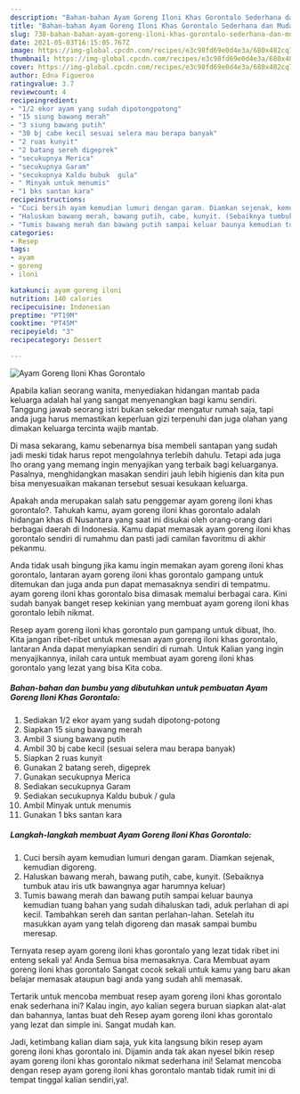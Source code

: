 ```yaml
---
description: "Bahan-bahan Ayam Goreng Iloni Khas Gorontalo Sederhana dan Mudah Dibuat"
title: "Bahan-bahan Ayam Goreng Iloni Khas Gorontalo Sederhana dan Mudah Dibuat"
slug: 738-bahan-bahan-ayam-goreng-iloni-khas-gorontalo-sederhana-dan-mudah-dibuat
date: 2021-05-03T16:15:05.767Z
image: https://img-global.cpcdn.com/recipes/e3c98fd69e0d4e3a/680x482cq70/ayam-goreng-iloni-khas-gorontalo-foto-resep-utama.jpg
thumbnail: https://img-global.cpcdn.com/recipes/e3c98fd69e0d4e3a/680x482cq70/ayam-goreng-iloni-khas-gorontalo-foto-resep-utama.jpg
cover: https://img-global.cpcdn.com/recipes/e3c98fd69e0d4e3a/680x482cq70/ayam-goreng-iloni-khas-gorontalo-foto-resep-utama.jpg
author: Edna Figueroa
ratingvalue: 3.7
reviewcount: 4
recipeingredient:
- "1/2 ekor ayam yang sudah dipotongpotong"
- "15 siung bawang merah"
- "3 siung bawang putih"
- "30 bj cabe kecil sesuai selera mau berapa banyak"
- "2 ruas kunyit"
- "2 batang sereh digeprek"
- "secukupnya Merica"
- "secukupnya Garam"
- "secukupnya Kaldu bubuk  gula"
- " Minyak untuk menumis"
- "1 bks santan kara"
recipeinstructions:
- "Cuci bersih ayam kemudian lumuri dengan garam. Diamkan sejenak, kemudian digoreng."
- "Haluskan bawang merah, bawang putih, cabe, kunyit. (Sebaiknya tumbuk atau iris utk bawangnya agar harumnya keluar)"
- "Tumis bawang merah dan bawang putih sampai keluar baunya kemudian tuang bahan yang sudah dihaluskan tadi, aduk perlahan di api kecil. Tambahkan sereh dan santan perlahan-lahan. Setelah itu masukkan ayam yang telah digoreng dan masak sampai bumbu meresap."
categories:
- Resep
tags:
- ayam
- goreng
- iloni

katakunci: ayam goreng iloni 
nutrition: 140 calories
recipecuisine: Indonesian
preptime: "PT19M"
cooktime: "PT45M"
recipeyield: "3"
recipecategory: Dessert

---
```



![Ayam Goreng Iloni Khas Gorontalo](https://img-global.cpcdn.com/recipes/e3c98fd69e0d4e3a/680x482cq70/ayam-goreng-iloni-khas-gorontalo-foto-resep-utama.jpg)

Apabila kalian seorang wanita, menyediakan hidangan mantab pada keluarga adalah hal yang sangat menyenangkan bagi kamu sendiri. Tanggung jawab seorang istri bukan sekedar mengatur rumah saja, tapi anda juga harus memastikan keperluan gizi terpenuhi dan juga olahan yang dimakan keluarga tercinta wajib mantab.

Di masa  sekarang, kamu sebenarnya bisa membeli santapan yang sudah jadi meski tidak harus repot mengolahnya terlebih dahulu. Tetapi ada juga lho orang yang memang ingin menyajikan yang terbaik bagi keluarganya. Pasalnya, menghidangkan masakan sendiri jauh lebih higienis dan kita pun bisa menyesuaikan makanan tersebut sesuai kesukaan keluarga. 



Apakah anda merupakan salah satu penggemar ayam goreng iloni khas gorontalo?. Tahukah kamu, ayam goreng iloni khas gorontalo adalah hidangan khas di Nusantara yang saat ini disukai oleh orang-orang dari berbagai daerah di Indonesia. Kamu dapat memasak ayam goreng iloni khas gorontalo sendiri di rumahmu dan pasti jadi camilan favoritmu di akhir pekanmu.

Anda tidak usah bingung jika kamu ingin memakan ayam goreng iloni khas gorontalo, lantaran ayam goreng iloni khas gorontalo gampang untuk ditemukan dan juga anda pun dapat memasaknya sendiri di tempatmu. ayam goreng iloni khas gorontalo bisa dimasak memalui berbagai cara. Kini sudah banyak banget resep kekinian yang membuat ayam goreng iloni khas gorontalo lebih nikmat.

Resep ayam goreng iloni khas gorontalo pun gampang untuk dibuat, lho. Kita jangan ribet-ribet untuk memesan ayam goreng iloni khas gorontalo, lantaran Anda dapat menyiapkan sendiri di rumah. Untuk Kalian yang ingin menyajikannya, inilah cara untuk membuat ayam goreng iloni khas gorontalo yang lezat yang bisa Kita coba.

<!--inarticleads1-->

##### Bahan-bahan dan bumbu yang dibutuhkan untuk pembuatan Ayam Goreng Iloni Khas Gorontalo:

1. Sediakan 1/2 ekor ayam yang sudah dipotong-potong
1. Siapkan 15 siung bawang merah
1. Ambil 3 siung bawang putih
1. Ambil 30 bj cabe kecil (sesuai selera mau berapa banyak)
1. Siapkan 2 ruas kunyit
1. Gunakan 2 batang sereh, digeprek
1. Gunakan secukupnya Merica
1. Sediakan secukupnya Garam
1. Sediakan secukupnya Kaldu bubuk / gula
1. Ambil  Minyak untuk menumis
1. Gunakan 1 bks santan kara




<!--inarticleads2-->

##### Langkah-langkah membuat Ayam Goreng Iloni Khas Gorontalo:

1. Cuci bersih ayam kemudian lumuri dengan garam. Diamkan sejenak, kemudian digoreng.
1. Haluskan bawang merah, bawang putih, cabe, kunyit. (Sebaiknya tumbuk atau iris utk bawangnya agar harumnya keluar)
1. Tumis bawang merah dan bawang putih sampai keluar baunya kemudian tuang bahan yang sudah dihaluskan tadi, aduk perlahan di api kecil. Tambahkan sereh dan santan perlahan-lahan. Setelah itu masukkan ayam yang telah digoreng dan masak sampai bumbu meresap.




Ternyata resep ayam goreng iloni khas gorontalo yang lezat tidak ribet ini enteng sekali ya! Anda Semua bisa memasaknya. Cara Membuat ayam goreng iloni khas gorontalo Sangat cocok sekali untuk kamu yang baru akan belajar memasak ataupun bagi anda yang sudah ahli memasak.

Tertarik untuk mencoba membuat resep ayam goreng iloni khas gorontalo enak sederhana ini? Kalau ingin, ayo kalian segera buruan siapkan alat-alat dan bahannya, lantas buat deh Resep ayam goreng iloni khas gorontalo yang lezat dan simple ini. Sangat mudah kan. 

Jadi, ketimbang kalian diam saja, yuk kita langsung bikin resep ayam goreng iloni khas gorontalo ini. Dijamin anda tak akan nyesel bikin resep ayam goreng iloni khas gorontalo nikmat sederhana ini! Selamat mencoba dengan resep ayam goreng iloni khas gorontalo mantab tidak rumit ini di tempat tinggal kalian sendiri,ya!.

